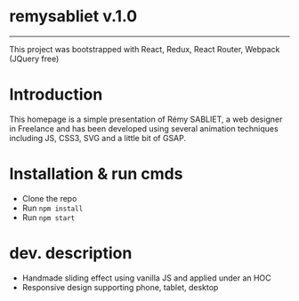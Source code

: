 # remysabliet v.1.0
---
This project was bootstrapped with React, Redux, React Router, Webpack (JQuery free)

# Introduction
This homepage is a simple presentation of Rémy SABLIET, a web designer in Freelance and has been developed using 
several animation techniques including JS, CSS3, SVG and a little bit of GSAP.

# Installation & run cmds
- Clone the repo
- Run `npm install`
- Run `npm start`

# dev. description
- Handmade sliding effect using vanilla JS and applied under an HOC
- Responsive design supporting phone, tablet, desktop 

